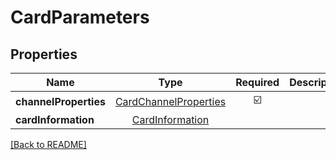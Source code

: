 # CardParameters



## Properties

| Name | Type | Required | Description | Examples |
|------------|:-------------:|:-------------:|-------------|:-------------:|
| **channelProperties** |[CardChannelProperties](CardChannelProperties.md) | ☑️ |  | | |
| **cardInformation** |[CardInformation](CardInformation.md) |  |  | | |



[[Back to README]](../../README.md)